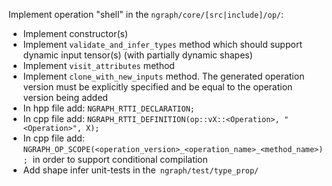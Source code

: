 Implement operation "shell" in the `ngraph/core/[src|include]/op/`:
* Implement constructor(s)
* Implement `validate_and_infer_types` method which should support dynamic input tensor(s) (with partially dynamic shapes)
* Implement `visit_attributes` method
* Implement `clone_with_new_inputs` method. The generated operation version must be explicitly specified and be equal to the operation version being added
* In hpp file add: `NGRAPH_RTTI_DECLARATION;`
* In cpp file add: `NGRAPH_RTTI_DEFINITION(op::vX::<Operation>, "<Operation>", X);`
* In cpp file add: `NGRAPH_OP_SCOPE(<operation_version>_<operation_name>_<method_name>);`  in order to support conditional compilation
* Add shape infer unit-tests in the` ngraph/test/type_prop/`